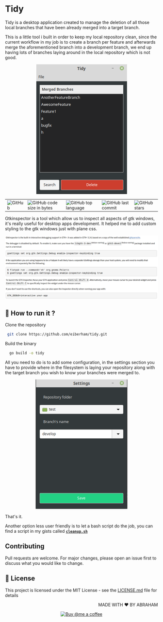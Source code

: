 # Tidy

Tidy is a desktop application created to manage the deletion of all those local branches that have been already merged into a target branch.

This is a little tool i built in order to keep my local repository clean, since the current workflow in my job is to create a branch per feature and afterwards merge the aforementioned branch into a development branch, we end up having lots of branches laying around in the local repository which is not good.

<p align="center">
  <img src="./assets/tidy.png" alt="tidy" />  
</p>

<table border="0" cellspacing="0" cellpadding="0" style="border-collapse: collapse; border: none;">
  <tr>
    <td><img alt="GitHub" src="https://img.shields.io/github/license/wwleak/tidy?style=for-the-badge"></td>
    <td><img alt="GitHub code size in bytes" src="https://img.shields.io/github/languages/code-size/wwleak/tidy?style=for-the-badge"></td>
    <td><img alt="GitHub top language" src="https://img.shields.io/github/languages/top/wwleak/tidy?style=for-the-badge"></td>
    <td><img alt="GitHub last commit" src="https://img.shields.io/github/last-commit/wwleak/tidy?style=for-the-badge"></td>
    <td><img alt="GitHub stars" src="https://img.shields.io/github/stars/wwleak/tidy?style=for-the-badge"></td>
  </tr>
</table>

Gtkinspector is a tool which allow us to inspect all aspects of gtk windows, it's really useful for desktop apps development. It helped me to add custom styling to the gtk windows just with plane css.

<p align="center">
  <img src="assets/inspector.png" name="inspector" />
</p>

## :rocket: How to run it ?

Clone the repository

```bash
 git clone https://github.com/eiberham/tidy.git
```
Build the binary

```bash
  go build -o tidy
```

All you need to do is to add some configuration, in the settings section you have to provide where in the filesystem is laying your repository along with the target branch you wish to know your branches were merged to.

<p align="center">
  <img src="assets/settings.png" name="inspector" />
</p>

That's it.

Another option less user friendly is to let a bash script do the job, you can find a script in my gists
called [**`cleanup.sh`**](https://gist.github.com/wwleak/0f6238417e64512f81c1f40759115b3e)

## Contributing
Pull requests are welcome. For major changes, please open an issue first to discuss what you would like to change.

## :pushpin: License

This project is licensed under the MIT License - see the [LICENSE.md](LICENSE.md) file for details

<p align="right">MADE WITH ❤ BY ABRAHAM</p>

<p align="center">
  <a href="https://www.buymeacoffee.com/acedeno">
    <img src="https://cdn.buymeacoffee.com/buttons/default-orange.png" alt="Buy @me a coffee" width="232" height="50" />
  </a>
</p>
